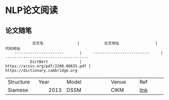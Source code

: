 # NLP论文阅读


## 论文随笔

                论文名               |           论文地址                |              代码地址
        ----------------------       |     -------------------------     |    -------------------------------------
               DictBert              |      https://arxiv.org/pdf/2208.00635.pdf |      https://dictionary.cambridge.org
    
    
<table border="0" cellpadding="0" cellspacing="0" width="505" style="border-collapse:
 collapse;table-layout:fixed;width:378pt">
 <colgroup><col width="87" span="2" style="width:65pt">
 <col width="157" style="mso-width-source:userset;mso-width-alt:5034;width:118pt">
 <col width="87" span="2" style="width:65pt">
 </colgroup><tbody><tr height="21" style="height:16.0pt">
  <td height="21" width="87" style="height:16.0pt;width:65pt">Structure</td>
  <td width="87" style="width:65pt">Year</td>
  <td width="157" style="width:118pt">Model</td>
  <td width="87" style="width:65pt">Venue</td>
  <td width="87" style="width:65pt">Ref</td>
 </tr>
 <tr height="21" style="height:16.0pt">
  <td rowspan="13" height="21" style="height:16.0pt;width:65pt">Siamese</td>
  <td align="right">2013</td>
  <td>DSSM</td>
  <td>CIKM</td>
  <td class="xl66"><a href="https://www.microsoft.com/en-us/research/publication/learning-deep-structured-semantic-models-for-web-search-using-clickthrough-data/" target="_parent">link</a></td>
 </tr>
 <!--[if supportMisalignedColumns]-->
 <tr height="0" style="display:none">
  <td width="87" style="width:65pt"></td>
  <td width="87" style="width:65pt"></td>
  <td width="157" style="width:118pt"></td>
  <td width="87" style="width:65pt"></td>
  <td width="87" style="width:65pt"></td>
 </tr>
 <!--[endif]-->
</tbody></table>
